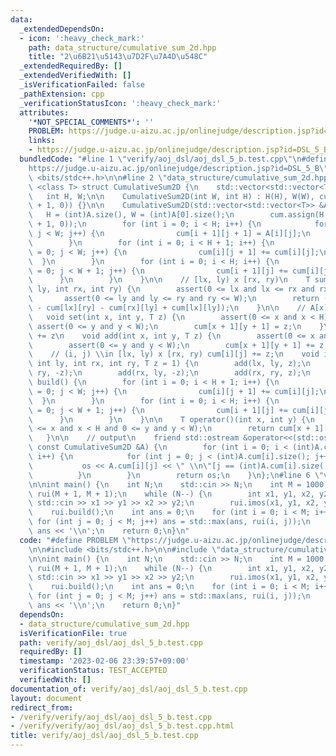 ```yaml
---
data:
  _extendedDependsOn:
  - icon: ':heavy_check_mark:'
    path: data_structure/cumulative_sum_2d.hpp
    title: "2\u6B21\u5143\u7D2F\u7A4D\u548C"
  _extendedRequiredBy: []
  _extendedVerifiedWith: []
  _isVerificationFailed: false
  _pathExtension: cpp
  _verificationStatusIcon: ':heavy_check_mark:'
  attributes:
    '*NOT_SPECIAL_COMMENTS*': ''
    PROBLEM: https://judge.u-aizu.ac.jp/onlinejudge/description.jsp?id=DSL_5_B
    links:
    - https://judge.u-aizu.ac.jp/onlinejudge/description.jsp?id=DSL_5_B
  bundledCode: "#line 1 \"verify/aoj_dsl/aoj_dsl_5_b.test.cpp\"\n#define PROBLEM \"\
    https://judge.u-aizu.ac.jp/onlinejudge/description.jsp?id=DSL_5_B\"\n\n#include\
    \ <bits/stdc++.h>\n\n#line 2 \"data_structure/cumulative_sum_2d.hpp\"\n\ntemplate\
    \ <class T> struct CumulativeSum2D {\n    std::vector<std::vector<T>> cum;\n \
    \   int H, W;\n\n    CumulativeSum2D(int W, int H) : H(H), W(W), cum(W + 1, std::vector<T>(H\
    \ + 1, 0)) {}\n\n    CumulativeSum2D(std::vector<std::vector<T>> &A) {\n     \
    \   H = (int)A.size(), W = (int)A[0].size();\n        cum.assign(H + 1, std::vector<T>(W\
    \ + 1, 0));\n        for (int i = 0; i < H; i++) {\n            for (int j = 0;\
    \ j < W; j++) {\n                cum[i + 1][j + 1] = A[i][j];\n            }\n\
    \        }\n        for (int i = 0; i < H + 1; i++) {\n            for (int j\
    \ = 0; j < W; j++) {\n                cum[i][j + 1] += cum[i][j];\n          \
    \  }\n        }\n        for (int i = 0; i < H; i++) {\n            for (int j\
    \ = 0; j < W + 1; j++) {\n                cum[i + 1][j] += cum[i][j];\n      \
    \      }\n        }\n    }\n\n    // [lx, ly) x [rx, ry)\n    T sum(int lx, int\
    \ ly, int rx, int ry) {\n        assert(0 <= lx and lx <= rx and rx <= H);\n \
    \       assert(0 <= ly and ly <= ry and ry <= W);\n        return (cum[rx][ry]\
    \ - cum[lx][ry] - cum[rx][ly] + cum[lx][ly]);\n    }\n\n    // A[x][y] = z\n \
    \   void set(int x, int y, T z) {\n        assert(0 <= x and x < H);\n       \
    \ assert(0 <= y and y < W);\n        cum[x + 1][y + 1] = z;\n    }\n\n    // A[x][y]\
    \ += z\n    void add(int x, int y, T z) {\n        assert(0 <= x and x < H);\n\
    \        assert(0 <= y and y < W);\n        cum[x + 1][y + 1] += z;\n    }\n\n\
    \    // (i, j) \\in [lx, ly) x [rx, ry) cum[i][j] += z;\n    void imos(int lx,\
    \ int ly, int rx, int ry, T z = 1) {\n        add(lx, ly, z);\n        add(lx,\
    \ ry, -z);\n        add(rx, ly, -z);\n        add(rx, ry, z);\n    }\n\n    void\
    \ build() {\n        for (int i = 0; i < H + 1; i++) {\n            for (int j\
    \ = 0; j < W; j++) {\n                cum[i][j + 1] += cum[i][j];\n          \
    \  }\n        }\n        for (int i = 0; i < H; i++) {\n            for (int j\
    \ = 0; j < W + 1; j++) {\n                cum[i + 1][j] += cum[i][j];\n      \
    \      }\n        }\n    }\n\n    T operator()(int x, int y) {\n        assert(0\
    \ <= x and x < H and 0 <= y and y < W);\n        return cum[x + 1][y + 1];\n \
    \   }\n\n    // output\n    friend std::ostream &operator<<(std::ostream &os,\
    \ const CumulativeSum2D &A) {\n        for (int i = 0; i < (int)A.cum.size();\
    \ i++) {\n            for (int j = 0; j < (int)A.cum[i].size(); j++) {\n     \
    \           os << A.cum[i][j] << \" \\n\"[j == (int)A.cum[i].size() - 1];\n  \
    \          }\n        }\n        return os;\n    }\n};\n#line 6 \"verify/aoj_dsl/aoj_dsl_5_b.test.cpp\"\
    \n\nint main() {\n    int N;\n    std::cin >> N;\n    int M = 1000;\n    CumulativeSum2D<int>\
    \ rui(M + 1, M + 1);\n    while (N--) {\n        int x1, y1, x2, y2;\n       \
    \ std::cin >> x1 >> y1 >> x2 >> y2;\n        rui.imos(x1, y1, x2, y2);\n    }\n\
    \    rui.build();\n    int ans = 0;\n    for (int i = 0; i < M; i++)\n       \
    \ for (int j = 0; j < M; j++) ans = std::max(ans, rui(i, j));\n    std::cout <<\
    \ ans << '\\n';\n    return 0;\n}\n"
  code: "#define PROBLEM \"https://judge.u-aizu.ac.jp/onlinejudge/description.jsp?id=DSL_5_B\"\
    \n\n#include <bits/stdc++.h>\n\n#include \"data_structure/cumulative_sum_2d.hpp\"\
    \n\nint main() {\n    int N;\n    std::cin >> N;\n    int M = 1000;\n    CumulativeSum2D<int>\
    \ rui(M + 1, M + 1);\n    while (N--) {\n        int x1, y1, x2, y2;\n       \
    \ std::cin >> x1 >> y1 >> x2 >> y2;\n        rui.imos(x1, y1, x2, y2);\n    }\n\
    \    rui.build();\n    int ans = 0;\n    for (int i = 0; i < M; i++)\n       \
    \ for (int j = 0; j < M; j++) ans = std::max(ans, rui(i, j));\n    std::cout <<\
    \ ans << '\\n';\n    return 0;\n}"
  dependsOn:
  - data_structure/cumulative_sum_2d.hpp
  isVerificationFile: true
  path: verify/aoj_dsl/aoj_dsl_5_b.test.cpp
  requiredBy: []
  timestamp: '2023-02-06 23:39:57+09:00'
  verificationStatus: TEST_ACCEPTED
  verifiedWith: []
documentation_of: verify/aoj_dsl/aoj_dsl_5_b.test.cpp
layout: document
redirect_from:
- /verify/verify/aoj_dsl/aoj_dsl_5_b.test.cpp
- /verify/verify/aoj_dsl/aoj_dsl_5_b.test.cpp.html
title: verify/aoj_dsl/aoj_dsl_5_b.test.cpp
---
```


